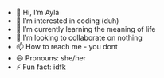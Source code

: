 - 👋 Hi, I’m Ayla
- 👀 I’m interested in coding (duh)
- 🌱 I’m currently learning the meaning of life
- 💞️ I’m looking to collaborate on nothing
- 📫 How to reach me - you dont
- 😄 Pronouns: she/her
- ⚡ Fun fact: idfk

<!---
aylakd/aylakd is a ✨ special ✨ repository because its `README.md` (this file) appears on your GitHub profile.
You can click the Preview link to take a look at your changes.
--->
